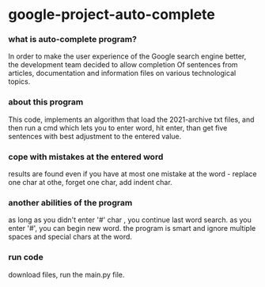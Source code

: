 # google-project-auto-complete 
### what is auto-complete program?
In order to make the user experience of the Google search engine better, the development team decided to allow completion
Of sentences from articles, documentation and information files on various technological topics.
### about this program
This code, implements an algorithm that load the 2021-archive txt files, and then run a cmd which lets you to enter word, hit enter, than get five sentences with best adjustment to the entered value.
### cope with mistakes at the entered word
results are found even if you have at most one mistake at the word - replace one char at othe, forget one char, add indent char. 
### another abilities of the program
as long as you didn't enter '#' char , you continue last word search. 
as you enter '#', you can begin new word.
the program is smart and ignore multiple spaces and special chars at the word.
### run code
download files, run the main.py file. 

